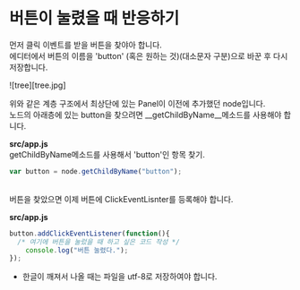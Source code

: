 버튼이 눌렸을 때 반응하기
====

먼저 클릭 이벤트를 받을 버튼을 찾야아 합니다.<br>
에디터에서 버튼의 이름을 'button' (혹은 원하는 것)(대소문자 구분)으로 바꾼 후 다시 저장합니다.<br>

![tree][tree.jpg]

위와 같은 계층 구조에서 최상단에 있는 Panel이 이전에 추가했던 node입니다.<br>
노드의 아래층에 있는 button을 찾으려면 __getChildByName__메소드를 사용해야 합니다.

__src/app.js__<br>
getChildByName메소드를 사용해서 'button'인 항목 찾기.
```js
var button = node.getChildByName("button");
```
<br>
버튼을 찾았으면 이제 버튼에 ClickEventLisnter를 등록해야 합니다.<br>

__src/app.js__
```js
button.addClickEventListener(function(){
  /* 여기에 버튼을 눌렀을 때 하고 싶은 코드 작성 */
	console.log("버튼 눌렸다.");
});
```

* 한글이 깨져서 나올 때는 파일을 utf-8로 저장하여야 합니다.
